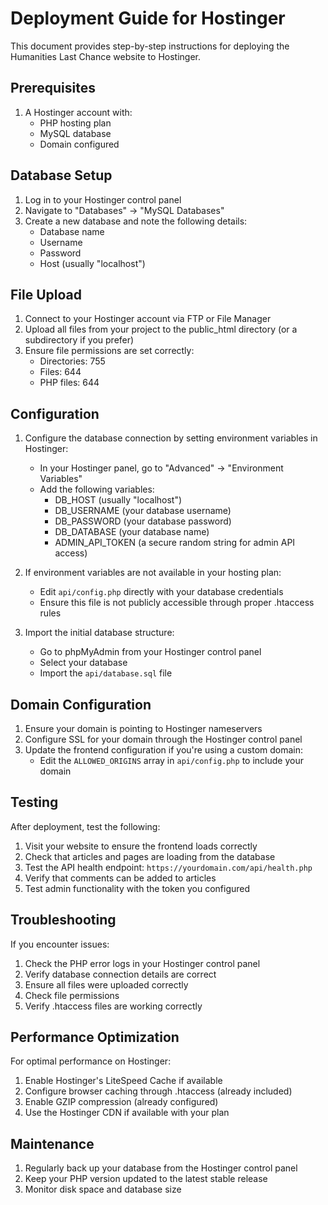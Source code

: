 
# Deployment Guide for Hostinger

This document provides step-by-step instructions for deploying the Humanities Last Chance website to Hostinger.

## Prerequisites

1. A Hostinger account with:
   - PHP hosting plan
   - MySQL database
   - Domain configured

## Database Setup

1. Log in to your Hostinger control panel
2. Navigate to "Databases" → "MySQL Databases"
3. Create a new database and note the following details:
   - Database name
   - Username
   - Password
   - Host (usually "localhost")

## File Upload

1. Connect to your Hostinger account via FTP or File Manager
2. Upload all files from your project to the public_html directory (or a subdirectory if you prefer)
3. Ensure file permissions are set correctly:
   - Directories: 755
   - Files: 644
   - PHP files: 644

## Configuration

1. Configure the database connection by setting environment variables in Hostinger:
   - In your Hostinger panel, go to "Advanced" → "Environment Variables"
   - Add the following variables:
     - DB_HOST (usually "localhost")
     - DB_USERNAME (your database username)
     - DB_PASSWORD (your database password)
     - DB_DATABASE (your database name)
     - ADMIN_API_TOKEN (a secure random string for admin API access)

2. If environment variables are not available in your hosting plan:
   - Edit `api/config.php` directly with your database credentials
   - Ensure this file is not publicly accessible through proper .htaccess rules

3. Import the initial database structure:
   - Go to phpMyAdmin from your Hostinger control panel
   - Select your database
   - Import the `api/database.sql` file

## Domain Configuration

1. Ensure your domain is pointing to Hostinger nameservers
2. Configure SSL for your domain through the Hostinger control panel
3. Update the frontend configuration if you're using a custom domain:
   - Edit the `ALLOWED_ORIGINS` array in `api/config.php` to include your domain

## Testing

After deployment, test the following:

1. Visit your website to ensure the frontend loads correctly
2. Check that articles and pages are loading from the database
3. Test the API health endpoint: `https://yourdomain.com/api/health.php`
4. Verify that comments can be added to articles
5. Test admin functionality with the token you configured

## Troubleshooting

If you encounter issues:

1. Check the PHP error logs in your Hostinger control panel
2. Verify database connection details are correct
3. Ensure all files were uploaded correctly
4. Check file permissions
5. Verify .htaccess files are working correctly

## Performance Optimization

For optimal performance on Hostinger:

1. Enable Hostinger's LiteSpeed Cache if available
2. Configure browser caching through .htaccess (already included)
3. Enable GZIP compression (already configured)
4. Use the Hostinger CDN if available with your plan

## Maintenance

1. Regularly back up your database from the Hostinger control panel
2. Keep your PHP version updated to the latest stable release
3. Monitor disk space and database size
